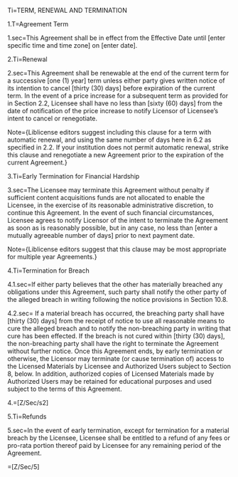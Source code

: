 Ti=TERM, RENEWAL AND TERMINATION

1.T=Agreement Term

1.sec=This Agreement shall be in effect from the Effective Date until [enter specific time and time zone] on [enter date].

2.Ti=Renewal

2.sec=This Agreement shall be renewable at the end of the current term for a successive [one (1) year] term unless either party gives written notice of its intention to cancel [thirty (30) days] before expiration of the current term. In the event of a price increase for a subsequent term as provided for in Section 2.2, Licensee shall have no less than [sixty (60) days] from the date of notification of the price increase to notify Licensor of Licensee’s intent to cancel or renegotiate.

Note={Liblicense editors suggest including this clause for a term with automatic renewal, and using the same number of days here in 6.2 as specified in 2.2. If your institution does not permit automatic renewal, strike this clause and renegotiate a new Agreement prior to the expiration of the current Agreement.}

3.Ti=Early Termination for Financial Hardship

3.sec=The Licensee may terminate this Agreement without penalty if sufficient content acquisitions funds are not allocated to enable the Licensee, in the exercise of its reasonable administrative discretion, to continue this Agreement. In the event of such financial circumstances, Licensee agrees to notify Licensor of the intent to terminate the Agreement as soon as is reasonably possible, but in any case, no less than [enter a mutually agreeable number of days] prior to next payment date.

Note={Liblicense editors suggest that this clause may be most appropriate for multiple year Agreements.}

4.Ti=Termination for Breach

4.1.sec=If either party believes that the other has materially breached any obligations under this Agreement, such party shall notify the other party of the alleged breach in writing following the notice provisions in Section 10.8.

4.2.sec= If a material breach has occurred, the breaching party shall have [thirty (30) days] from the receipt of notice to use all reasonable means to cure the alleged breach and to notify the non-breaching party in writing that cure has been effected. If the breach is not cured within [thirty (30) days], the non-breaching party shall have the right to terminate the Agreement without further notice. Once this Agreement ends, by early termination or otherwise, the Licensor may terminate (or cause termination of) access to the Licensed Materials by Licensee and Authorized Users subject to Section 8, below. In addition, authorized copies of Licensed Materials made by Authorized Users may be retained for educational purposes and used subject to the terms of this Agreement.

4.=[Z/Sec/s2]

5.Ti=Refunds

5.sec=In the event of early termination, except for termination for a material breach by the Licensee, Licensee shall be entitled to a refund of any fees or pro-rata portion thereof paid by Licensee for any remaining period of the Agreement.

=[Z/Sec/5]
